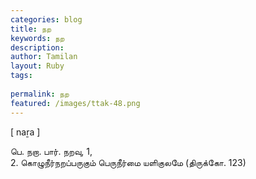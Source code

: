 ```yaml
---
categories: blog
title: நற
keywords: நற
description: 
author: Tamilan
layout: Ruby
tags: 
 
permalink: நற
featured: /images/ttak-48.png
---
```

  
[ naṟa ]  
  
பெ. நறா. பார். நறவு, 1,  
2. கொழுநீர்நறப்பருகும் பெருநீர்மை யளிகுலமே (திருக்கோ. 123)